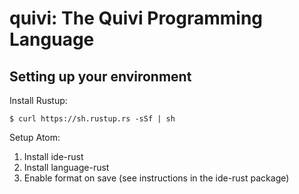 # quivi: The Quivi Programming Language

## Setting up your environment

Install Rustup:

    $ curl https://sh.rustup.rs -sSf | sh

Setup Atom:

1. Install ide-rust
2. Install language-rust
3. Enable format on save (see instructions in the ide-rust package)
